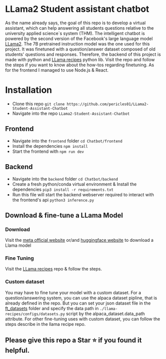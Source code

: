 # LLama2 Student assistant chatbot

As the name already says, the goal of this repo is to develop a virtual assistant, which can help
answering all students questions relative to the university applied science`s system (THM).
The intelligent chatbot is powered by the second version of the Facebook's large language model [LLama2](https://ai.meta.com/llama/).
The 7B pretrained instruction model was the one used for this project. It was finetuned with a question/answer dataset 
composed of old students' questions and responses. 
Therefore, the backend of this project is made with python and [LLama recipes](https://github.com/facebookresearch/llama-recipes) python lib. 
Visit the repo and follow the steps if you want to know about the how-tos regarding finetuning. As for the frontend I managed to use
Node.js & React.

# Installation
* Clone this repo `git clone https://github.com/pericles01/LLama2-Student-Assistant-Chatbot`
* Navigate into the repo ``LLama2-Student-Assistant-Chatbot``

## Frontend
* Navigate into the `frontend` folder `cd Chatbot/frontend`
* Install the dependencies ``npm install``
* Start the frontend with ``npm run dev``

## Backend
* Navigate into the `backend` folder `cd Chatbot/backend`
* Create a fresh python/conda virtual environment & Install the dependencies ``pip3 install -r requirements.txt``
* Run this file will start the backend webserver required to interact with the frontend's api ``python3 inference.py``

## Download & fine-tune a LLama Model
### Download
Visit the [meta official website]((https://ai.meta.com/llama/)) or/and [huggingface website](https://huggingface.co/models?sort=trending&search=meta-llama%2FLlama) to download a 
Llama model

### Fine Tuning 
Visit the [LLama recipes](https://github.com/facebookresearch/llama-recipes) repo & follow the steps.

### Custom dataset
You may have to fine tune your model with a custom dataset. For a question/answering system, you can use the alpaca dataset pipline,
that is already defined in the repo. But you can set your json dataset file in the [ft_datasets](./llama-recipes/ft_datasets) folder
and specify the data path in ``./llama-recipes/configs/datasets.py`` script by the alpaca_dataset.data_path attribute.
For other fine-tuning uses with custom dataset, you can follow the steps describe in the llama recipe repo.

## Please give this repo a Star ⭐ if you found it helpful.

